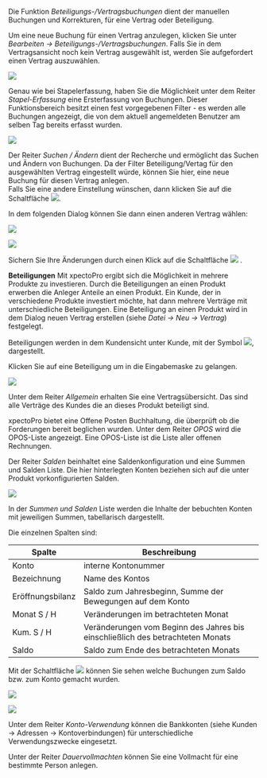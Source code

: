 Die Funktion *Beteiligungs-/Vertragsbuchungen* dient der manuellen Buchungen und Korrekturen, für eine Vertrag oder Beteiligung.

Um eine neue Buchung für einen Vertrag anzulegen, klicken Sie unter *Bearbeiten → Beteiligungs-/Vertragsbuchungen*. Falls Sie in dem Vertragsansicht noch kein Vertrag ausgewählt ist, werden Sie aufgefordert einen Vertrag auszuwählen.

![](http://xpecto.github.io/docs/img/img_1439988459598.png)

Genau wie bei Stapelerfassung, haben Sie die Möglichkeit unter dem Reiter *Stapel-Erfassung* eine Ersterfassung von Buchungen. Dieser Funktionsbereich besitzt einen fest vorgegebenen Filter - es werden alle Buchungen angezeigt, die von dem aktuell angemeldeten Benutzer am selben Tag bereits erfasst wurden.

![](http://xpecto.github.io/docs/img/img_1439989206664.png)

Der Reiter *Suchen / Ändern* dient der Recherche und ermöglicht das Suchen und Ändern von Buchungen. Da der Filter Beteiligung/Vertag für den ausgewählten Vertrag eingestellt würde, können Sie hier, eine neue Buchung für diesen Vertrag anlegen.  
Falls Sie eine andere Einstellung wünschen, dann klicken Sie auf die Schaltfläche ![](http://xpecto.github.io/docs/img/img_1439992255614.png).

In dem folgenden Dialog können Sie dann einen anderen Vertrag wählen:

![](http://xpecto.github.io/docs/img/img_1439992214552.png)

![](http://xpecto.github.io/docs/img/img_1439992073968.png)

Sichern Sie Ihre Änderungen durch einen Klick auf die Schaltfläche ![](http://xpecto.github.io/docs/img/img_1439804594653.png) . 

**Beteiligungen**
Mit xpectoPro ergibt sich die Möglichkeit in mehrere Produkte zu investieren. Durch die Beteiligungen an einen Produkt erwerben die Anleger Anteile an einen Produkt. Ein Kunde, der in verschiedene Produkte investiert möchte, hat dann mehrere Verträge mit unterschiedliche Beteiligungen. 
Eine Beteiligung an einen Produkt wird in dem Dialog neuen Vertrag erstellen (siehe *Datei → Neu → Vertrag*) festgelegt.

Beteiligungen werden in dem Kundensicht unter Kunde, mit der Symbol ![](http://xpecto.github.io/docs/img/img_1439978235195.png), dargestellt.  

Klicken Sie auf eine Beteiligung um in die Eingabemaske zu gelangen.

![](http://xpecto.github.io/docs/img/img_1438780567378.png)

Unter dem Reiter *Allgemein* erhalten Sie eine Vertragsübersicht. Das sind alle Verträge des Kundes die an dieses Produkt beteiligt sind.

xpectoPro bietet eine Offene Posten Buchhaltung, die überprüft ob die Forderungen bereit beglichen wurden. Unter dem Reiter *OPOS* wird die OPOS-Liste angezeigt. Eine OPOS-Liste ist die Liste aller offenen Rechnungen. 

Der Reiter *Salden* beinhaltet eine Saldenkonfiguration und eine Summen und Salden Liste. Die hier hinterlegten Konten beziehen sich auf die unter Produkt vorkonfigurierten Salden.

![](http://xpecto.github.io/docs/img/img_1439903745722.png)

In der *Summen und Salden* Liste werden die Inhalte der bebuchten Konten mit jeweiligen Summen, tabellarisch dargestellt.

Die einzelnen Spalten sind:

|Spalte| Beschreibung|
|----|----|
|Konto |interne Kontonummer|
|Bezeichnung|Name des Kontos|
|Eröffnungsbilanz|Saldo zum Jahresbeginn, Summe der Bewegungen auf dem Konto|
|Monat S / H |Veränderungen im betrachteten Monat|
|Kum. S / H |Veränderungen vom Beginn des Jahres bis einschließlich des betrachteten Monats|
|Saldo|Saldo zum Ende des betrachteten Monats|

Mit der Schaltfläche ![](http://xpecto.github.io/docs/img/img_1439980233293.png) können Sie sehen welche Buchungen zum Saldo bzw. zum Konto gemacht wurden.

![](http://xpecto.github.io/docs/img/img_1439905236293.png)

![](http://xpecto.github.io/docs/img/img_1439905104073.png)

Unter dem Reiter *Konto-Verwendung* können die Bankkonten (siehe Kunden → Adressen → Kontoverbindungen) für unterschiedliche Verwendungszwecke eingesetzt.

Unter der Reiter *Dauervollmachten* können Sie eine Vollmacht für eine bestimmte Person anlegen.